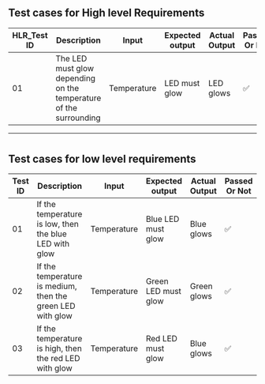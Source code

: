 ## Test cases for High level Requirements

| HLR_Test ID | Description | Input | Expected output | Actual Output | Passed Or Not |
| --- | --- | --- | --- | --- | --- |
| 01 | The LED must glow depending on the temperature of the surrounding | Temperature | LED must glow | LED glows | ✅ |


-----------------------------------------------------------------------
# 

## Test cases for low  level requirements

| Test ID | Description | Input | Expected output | Actual Output | Passed Or Not |
| --- | --- | --- | --- | --- | --- |
| 01 | If the temperature is low, then the blue LED with glow|Temperature| Blue LED must glow|Blue glows| ✅ |
| 02 | If the temperature is medium, then the green LED with glow|Temperature| Green LED must glow|Green glows| ✅ |
| 03 | If the temperature is high, then the red LED with glow|Temperature| Red LED must glow|Blue glows| ✅ |

